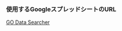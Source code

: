 ### 使用するGoogleスプレッドシートのURL
[GO Data Searcher](https://docs.google.com/spreadsheets/d/1D1cia1R8OBEHAqsSJ0ZzoLVupg97qA6-Ml0nye4XLVg/edit?usp=sharing)
